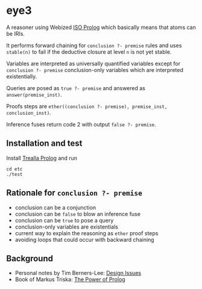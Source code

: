 # eye3

A reasoner using Webized [ISO Prolog](https://en.wikipedia.org/wiki/Prolog#ISO_Prolog)
which basically means that atoms can be IRIs.

It performs forward chaining for `conclusion ?- premise` rules and uses `stable(n)`
to fail if the deductive closure at level `n` is not yet stable.

Variables are interpreted as universally quantified variables except for
`conclusion ?- premise` conclusion-only variables which are interpreted existentially.

Queries are posed as `true ?- premise` and answered as `answer(premise_inst)`.

Proofs steps are `ether((conclusion ?- premise), premise_inst, conclusion_inst)`.

Inference fuses return code 2 with output `false ?- premise`.

## Installation and test

Install [Trealla Prolog](https://github.com/trealla-prolog/trealla?tab=readme-ov-file#building) and run

```
cd etc
./test
```

## Rationale for `conclusion ?- premise`

- conclusion can be a conjunction
- conclusion can be `false` to blow an inference fuse
- conclusion can be `true` to pose a query
- conclusion-only variables are existentials
- current way to explain the reasoning as `ether` proof steps
- avoiding loops that could occur with backward chaining

## Background

- Personal notes by Tim Berners-Lee: [Design Issues](https://www.w3.org/DesignIssues/)
- Book of Markus Triska: [The Power of Prolog](https://www.metalevel.at/prolog)
